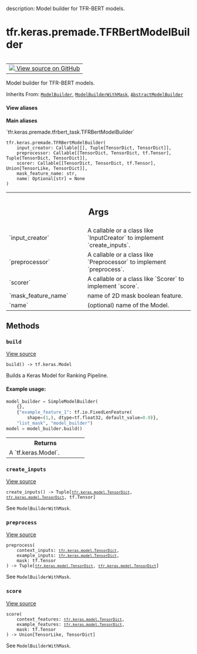description: Model builder for TFR-BERT models.

<div itemscope itemtype="http://developers.google.com/ReferenceObject">
<meta itemprop="name" content="tfr.keras.premade.TFRBertModelBuilder" />
<meta itemprop="path" content="Stable" />
<meta itemprop="property" content="__init__"/>
<meta itemprop="property" content="build"/>
<meta itemprop="property" content="create_inputs"/>
<meta itemprop="property" content="preprocess"/>
<meta itemprop="property" content="score"/>
</div>

# tfr.keras.premade.TFRBertModelBuilder

<!-- Insert buttons and diff -->

<table class="tfo-notebook-buttons tfo-api nocontent" align="left">
<td>
  <a target="_blank" href="https://github.com/tensorflow/ranking/tree/master/tensorflow_ranking/python/keras/premade/tfrbert_task.py#L119-L125">
    <img src="https://www.tensorflow.org/images/GitHub-Mark-32px.png" />
    View source on GitHub
  </a>
</td>
</table>

Model builder for TFR-BERT models.

Inherits From: [`ModelBuilder`](../../../tfr/keras/model/ModelBuilder.md),
[`ModelBuilderWithMask`](../../../tfr/keras/model/ModelBuilderWithMask.md),
[`AbstractModelBuilder`](../../../tfr/keras/model/AbstractModelBuilder.md)

<section class="expandable">
  <h4 class="showalways">View aliases</h4>
  <p>
<b>Main aliases</b>
<p>`tfr.keras.premade.tfrbert_task.TFRBertModelBuilder`</p>
</p>
</section>

<pre class="devsite-click-to-copy prettyprint lang-py tfo-signature-link">
<code>tfr.keras.premade.TFRBertModelBuilder(
    input_creator: Callable[[], Tuple[TensorDict, TensorDict]],
    preprocessor: Callable[[TensorDict, TensorDict, tf.Tensor], Tuple[TensorDict, TensorDict]],
    scorer: Callable[[TensorDict, TensorDict, tf.Tensor], Union[TensorLike, TensorDict]],
    mask_feature_name: str,
    name: Optional[str] = None
)
</code></pre>

<!-- Placeholder for "Used in" -->
<!-- Tabular view -->

 <table class="responsive fixed orange">
<colgroup><col width="214px"><col></colgroup>
<tr><th colspan="2"><h2 class="add-link">Args</h2></th></tr>

<tr>
<td>
`input_creator`
</td>
<td>
A callable or a class like `InputCreator` to implement
`create_inputs`.
</td>
</tr><tr>
<td>
`preprocessor`
</td>
<td>
A callable or a class like `Preprocessor` to implement
`preprocess`.
</td>
</tr><tr>
<td>
`scorer`
</td>
<td>
A callable or a class like `Scorer` to implement `score`.
</td>
</tr><tr>
<td>
`mask_feature_name`
</td>
<td>
name of 2D mask boolean feature.
</td>
</tr><tr>
<td>
`name`
</td>
<td>
(optional) name of the Model.
</td>
</tr>
</table>

## Methods

<h3 id="build"><code>build</code></h3>

<a target="_blank" href="https://github.com/tensorflow/ranking/tree/master/tensorflow_ranking/python/keras/premade/tfrbert_task.py#L122-L125">View
source</a>

<pre class="devsite-click-to-copy prettyprint lang-py tfo-signature-link">
<code>build() -> tf.keras.Model
</code></pre>

Builds a Keras Model for Ranking Pipeline.

#### Example usage:

```python
model_builder = SimpleModelBuilder(
    {},
    {"example_feature_1": tf.io.FixedLenFeature(
        shape=(1,), dtype=tf.float32, default_value=0.0)},
    "list_mask", "model_builder")
model = model_builder.build()
```

<!-- Tabular view -->

 <table class="responsive fixed orange">
<colgroup><col width="214px"><col></colgroup>
<tr><th colspan="2">Returns</th></tr>
<tr class="alt">
<td colspan="2">
A `tf.keras.Model`.
</td>
</tr>

</table>

<h3 id="create_inputs"><code>create_inputs</code></h3>

<a target="_blank" href="https://github.com/tensorflow/ranking/tree/master/tensorflow_ranking/python/keras/model.py#L359-L364">View
source</a>

<pre class="devsite-click-to-copy prettyprint lang-py tfo-signature-link">
<code>create_inputs() -> Tuple[<a href="../../../tfr/keras/model/TensorDict.md"><code>tfr.keras.model.TensorDict</code></a>, <a href="../../../tfr/keras/model/TensorDict.md"><code>tfr.keras.model.TensorDict</code></a>, tf.Tensor]
</code></pre>

See `ModelBuilderWithMask`.

<h3 id="preprocess"><code>preprocess</code></h3>

<a target="_blank" href="https://github.com/tensorflow/ranking/tree/master/tensorflow_ranking/python/keras/model.py#L366-L373">View
source</a>

<pre class="devsite-click-to-copy prettyprint lang-py tfo-signature-link">
<code>preprocess(
    context_inputs: <a href="../../../tfr/keras/model/TensorDict.md"><code>tfr.keras.model.TensorDict</code></a>,
    example_inputs: <a href="../../../tfr/keras/model/TensorDict.md"><code>tfr.keras.model.TensorDict</code></a>,
    mask: tf.Tensor
) -> Tuple[<a href="../../../tfr/keras/model/TensorDict.md"><code>tfr.keras.model.TensorDict</code></a>, <a href="../../../tfr/keras/model/TensorDict.md"><code>tfr.keras.model.TensorDict</code></a>]
</code></pre>

See `ModelBuilderWithMask`.

<h3 id="score"><code>score</code></h3>

<a target="_blank" href="https://github.com/tensorflow/ranking/tree/master/tensorflow_ranking/python/keras/model.py#L375-L382">View
source</a>

<pre class="devsite-click-to-copy prettyprint lang-py tfo-signature-link">
<code>score(
    context_features: <a href="../../../tfr/keras/model/TensorDict.md"><code>tfr.keras.model.TensorDict</code></a>,
    example_features: <a href="../../../tfr/keras/model/TensorDict.md"><code>tfr.keras.model.TensorDict</code></a>,
    mask: tf.Tensor
) -> Union[TensorLike, TensorDict]
</code></pre>

See `ModelBuilderWithMask`.
